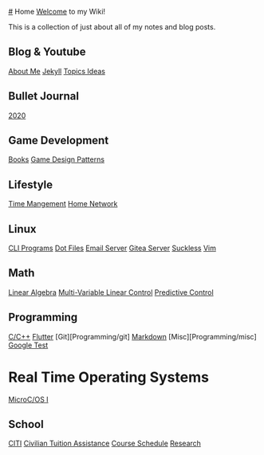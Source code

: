 [#](#) Home
[Welcome](Welcome) to my Wiki! 

This is a collection of just about all of my notes and blog posts.

## Blog & Youtube
[About Me](BlogAndYT/aboutme)
[Jekyll](BlogAndYT/jekyll)
[Topics Ideas](BlogAndYT/topicideas)

## Bullet Journal
[2020](diary/diary)

## Game Development
[Books](GameDevelopment/books)
[Game Design Patterns](GameDevelopment/gamedesignpatterns)

## Lifestyle
[Time Mangement](timemanagement)
[Home Network](homenetworknotes)

## Linux
[CLI Programs](cliprograms)
[Dot Files](dotfiles)
[Email Server](Linux/serveradmin)
[Gitea Server](Linux/gitea)
[Suckless](suckless)
[Vim](Linux/vim)

## Math
[Linear Algebra](math/linearalgebra)
[Multi-Variable Linear Control](math/lmc)
[Predictive Control](math/predictivecontrol)

## Programming
[C/C++](Programming/c++)
[Flutter](Programming/flutter)
[Git][Programming/git]
[Markdown](Programming/markdown)
[Misc][Programming/misc]
[Google Test](Programming/googletest)

# Real Time Operating Systems
[MicroC/OS I](RTOS/microci)

## School
[CITI](School/citi)
[Civilian Tuition Assistance](School/civta)
[Course Schedule](School/courseSchedule)
[Research](Research/base)
